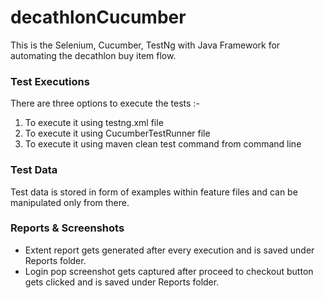 # decathlonCucumber
This is the Selenium, Cucumber, TestNg with Java Framework for automating the decathlon buy item flow.

### Test Executions
There are three options to execute the tests :- 
1. To execute it using testng.xml file
2. To execute it using CucumberTestRunner file
3. To execute it using maven clean test command from command line

### Test Data
Test data is stored in form of examples within feature files and can be manipulated only from there. 

### Reports & Screenshots
- Extent report gets generated after every execution and is saved under Reports folder.
- Login pop screenshot gets captured after proceed to checkout button gets clicked and is saved under Reports folder. 
